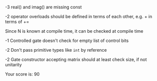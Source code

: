 -3 real() and imag() are missing const

-2 operator overloads should be defined in terms of each other, e.g. + in terms of +=

Since N is known at compile time, it can be checked at compile time

-1 Controlled gate doesn't check for empty list of control bits

-2 Don't pass primitive types like `int` by reference

-2 Gate constructor accepting matrix should at least check size, if not unitarity


Your score is:
90
